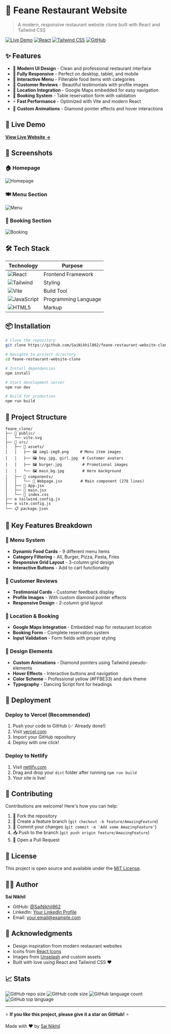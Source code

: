 # 🍕 Feane Restaurant Website

> A modern, responsive restaurant website clone built with React and Tailwind CSS

[![Live Demo](https://img.shields.io/badge/Live-Demo-success?style=for-the-badge&logo=vercel)](https://your-deployment-url.vercel.app)
[![React](https://img.shields.io/badge/React-18.0-blue?style=for-the-badge&logo=react)](https://reactjs.org/)
[![Tailwind CSS](https://img.shields.io/badge/Tailwind_CSS-3.0-38B2AC?style=for-the-badge&logo=tailwind-css)](https://tailwindcss.com/)
[![GitHub](https://img.shields.io/badge/GitHub-Repository-black?style=for-the-badge&logo=github)](https://github.com/SaiNikhil862/feane-restaurant-website-clone)

## ✨ Features

- 🎨 **Modern UI Design** - Clean and professional restaurant interface
- 📱 **Fully Responsive** - Perfect on desktop, tablet, and mobile
- 🍔 **Interactive Menu** - Filterable food items with categories
- 🌟 **Customer Reviews** - Beautiful testimonials with profile images
- 📍 **Location Integration** - Google Maps embedded for easy navigation
- 🎯 **Booking System** - Table reservation form with validation
- ⚡ **Fast Performance** - Optimized with Vite and modern React
- 💎 **Custom Animations** - Diamond pointer effects and hover interactions

## 🚀 Live Demo

[**View Live Website →**](https://your-deployment-url.vercel.app)

## 📸 Screenshots

### 🏠 Homepage
![Homepage](https://via.placeholder.com/800x400/222831/FFBE33?text=Homepage+Screenshot)

### 🍽️ Menu Section
![Menu](https://via.placeholder.com/800x400/212529/FFFFFF?text=Menu+Section+Screenshot)

### 📝 Booking Section
![Booking](https://via.placeholder.com/800x400/343a40/FFBE33?text=Booking+Form+Screenshot)

## 🛠️ Tech Stack

| Technology | Purpose |
|------------|---------|
| ![React](https://img.shields.io/badge/-React-61DAFB?logo=react&logoColor=black) | Frontend Framework |
| ![Tailwind](https://img.shields.io/badge/-Tailwind_CSS-38B2AC?logo=tailwind-css&logoColor=white) | Styling |
| ![Vite](https://img.shields.io/badge/-Vite-646CFF?logo=vite&logoColor=white) | Build Tool |
| ![JavaScript](https://img.shields.io/badge/-JavaScript-F7DF1E?logo=javascript&logoColor=black) | Programming Language |
| ![HTML5](https://img.shields.io/badge/-HTML5-E34F26?logo=html5&logoColor=white) | Markup |

## 📦 Installation

```bash
# Clone the repository
git clone https://github.com/SaiNikhil862/feane-restaurant-website-clone.git

# Navigate to project directory
cd feane-restaurant-website-clone

# Install dependencies
npm install

# Start development server
npm run dev

# Build for production
npm run build
```

## 🎯 Project Structure

```
feane_clone/
├── 📁 public/
│   └── vite.svg
├── 📁 src/
│   ├── 📁 assets/
│   │   ├── 🖼️ img1-img9.png     # Menu item images
│   │   ├── 🖼️ boy.jpg, girl.jpg  # Customer avatars
│   │   ├── 🖼️ burger.jpg         # Promotional images
│   │   └── 🖼️ main_bg.jpg        # Hero background
│   ├── 📁 components/
│   │   └── 📄 Webpage.jsx        # Main component (278 lines)
│   ├── 📄 App.jsx
│   ├── 📄 main.jsx
│   └── 🎨 index.css
├── ⚙️ tailwind.config.js
├── ⚙️ vite.config.js
└── 📋 package.json
```

## 🌟 Key Features Breakdown

### 🍔 Menu System
- **Dynamic Food Cards** - 9 different menu items
- **Category Filtering** - All, Burger, Pizza, Pasta, Fries
- **Responsive Grid Layout** - 3-column grid design
- **Interactive Buttons** - Add to cart functionality

### 👥 Customer Reviews
- **Testimonial Cards** - Customer feedback display
- **Profile Images** - With custom diamond pointer effects
- **Responsive Design** - 2-column grid layout

### 📍 Location & Booking
- **Google Maps Integration** - Embedded map for restaurant location
- **Booking Form** - Complete reservation system
- **Input Validation** - Form fields with proper styling

### 🎨 Design Elements
- **Custom Animations** - Diamond pointers using Tailwind pseudo-elements
- **Hover Effects** - Interactive buttons and navigation
- **Color Scheme** - Professional yellow (#FFBE33) and dark theme
- **Typography** - Dancing Script font for headings

## 🚀 Deployment

### Deploy to Vercel (Recommended)

1. Push your code to GitHub (✅ Already done!)
2. Visit [vercel.com](https://vercel.com)
3. Import your GitHub repository
4. Deploy with one click!

### Deploy to Netlify

1. Visit [netlify.com](https://netlify.com)
2. Drag and drop your `dist` folder after running `npm run build`
3. Your site is live!

## 🤝 Contributing

Contributions are welcome! Here's how you can help:

1. 🍴 Fork the repository
2. 🌿 Create a feature branch (`git checkout -b feature/AmazingFeature`)
3. 💾 Commit your changes (`git commit -m 'Add some AmazingFeature'`)
4. 📤 Push to the branch (`git push origin feature/AmazingFeature`)
5. 🔄 Open a Pull Request

## 📄 License

This project is open source and available under the [MIT License](LICENSE).

## 👨‍💻 Author

**Sai Nikhil**
- GitHub: [@SaiNikhil862](https://github.com/SaiNikhil862)
- LinkedIn: [Your LinkedIn Profile](https://linkedin.com/in/your-profile)
- Email: your.email@example.com

## 🙏 Acknowledgments

- Design inspiration from modern restaurant websites
- Icons from [React Icons](https://react-icons.github.io/react-icons/)
- Images from [Unsplash](https://unsplash.com) and custom assets
- Built with love using React and Tailwind CSS ❤️

## 📈 Stats

![GitHub repo size](https://img.shields.io/github/repo-size/SaiNikhil862/feane-restaurant-website-clone)
![GitHub code size](https://img.shields.io/github/languages/code-size/SaiNikhil862/feane-restaurant-website-clone)
![GitHub language count](https://img.shields.io/github/languages/count/SaiNikhil862/feane-restaurant-website-clone)
![GitHub top language](https://img.shields.io/github/languages/top/SaiNikhil862/feane-restaurant-website-clone)

---

⭐ **If you like this project, please give it a star on GitHub!** ⭐

Made with ❤️ by [Sai Nikhil](https://github.com/SaiNikhil862)
